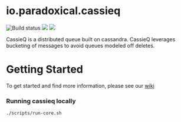 io.paradoxical.cassieq  
=====

![Build status](https://travis-ci.org/paradoxical-io/cassieq.svg?branch=master)
[![](https://badge.imagelayers.io/paradoxical/cassieq:latest.svg)](https://imagelayers.io/?images=paradoxical/cassieq:latest 'Get your own badge on imagelayers.io')
![](https://img.shields.io/maven-central/v/io.paradoxical/cassieq-core.svg)

CassieQ is a distributed queue built on cassandra. CassieQ leverages bucketing of messages to avoid queues modeled off deletes.

# Getting Started

To get started and find more information, please see our [wiki](https://github.com/paradoxical-io/cassieq/wiki)

### Running cassieq locally


```
./scripts/run-core.sh
``` 


